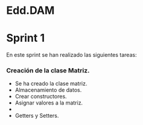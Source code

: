 # Edd.DAM
<!DOCTYPE html>
<html lang="es">
    <head>
        <meta charset="UTF-8" />
        <title>Edd.DAM</title>
    </head>
    <body>
      <h1>Sprint 1</h1>
      <p>En este sprint se han realizado las siguientes tareas:</p>
      <h3>Creación de la clase Matriz.</h3>
      <ul>
        <li>Se ha creado la clase matriz.</li>
        <li>Almacenamiento de datos.</li>
        <li>Crear constructores.</li>
        <li>Asignar valores a la matriz.<li>
        <li>Getters y Setters.</li>
      </ul>
    </body>
</html>
